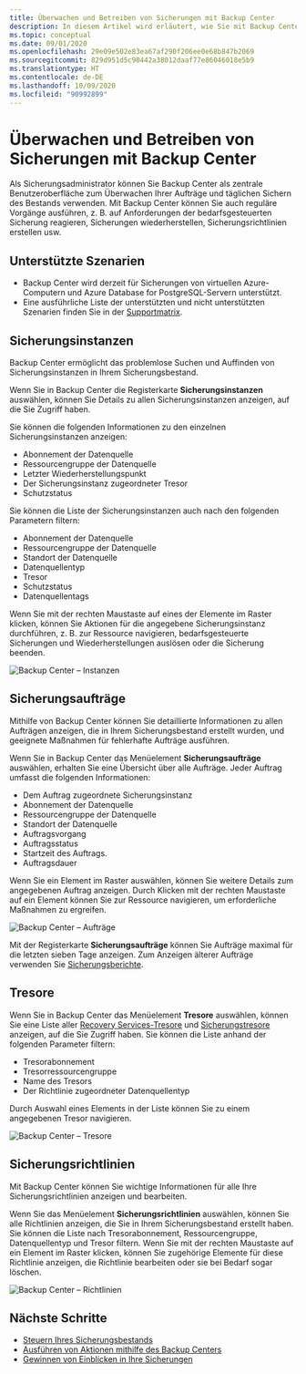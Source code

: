 ```yaml
---
title: Überwachen und Betreiben von Sicherungen mit Backup Center
description: In diesem Artikel wird erläutert, wie Sie mit Backup Center Sicherungen im gewünschten Umfang überwachen und betreiben.
ms.topic: conceptual
ms.date: 09/01/2020
ms.openlocfilehash: 29e09e502e83ea67af290f206ee0e68b847b2069
ms.sourcegitcommit: 829d951d5c90442a38012daaf77e86046018e5b9
ms.translationtype: HT
ms.contentlocale: de-DE
ms.lasthandoff: 10/09/2020
ms.locfileid: "90992899"
---
```

# <a name="monitor-and-operate-backups-using-backup-center"></a>Überwachen und Betreiben von Sicherungen mit Backup Center

Als Sicherungsadministrator können Sie Backup Center als zentrale Benutzeroberfläche zum Überwachen Ihrer Aufträge und täglichen Sichern des Bestands verwenden. Mit Backup Center können Sie auch reguläre Vorgänge ausführen, z. B. auf Anforderungen der bedarfsgesteuerten Sicherung reagieren, Sicherungen wiederherstellen, Sicherungsrichtlinien erstellen usw.

## <a name="supported-scenarios"></a>Unterstützte Szenarien

* Backup Center wird derzeit für Sicherungen von virtuellen Azure-Computern und Azure Database for PostgreSQL-Servern unterstützt.
* Eine ausführliche Liste der unterstützten und nicht unterstützten Szenarien finden Sie in der [Supportmatrix](backup-center-support-matrix.md).

## <a name="backup-instances"></a>Sicherungsinstanzen

Backup Center ermöglicht das problemlose Suchen und Auffinden von Sicherungsinstanzen in Ihrem Sicherungsbestand.

Wenn Sie in Backup Center die Registerkarte **Sicherungsinstanzen** auswählen, können Sie Details zu allen Sicherungsinstanzen anzeigen, auf die Sie Zugriff haben.

 Sie können die folgenden Informationen zu den einzelnen Sicherungsinstanzen anzeigen:

* Abonnement der Datenquelle
* Ressourcengruppe der Datenquelle
* Letzter Wiederherstellungspunkt
* Der Sicherungsinstanz zugeordneter Tresor
* Schutzstatus

 Sie können die Liste der Sicherungsinstanzen auch nach den folgenden Parametern filtern:

* Abonnement der Datenquelle
* Ressourcengruppe der Datenquelle
* Standort der Datenquelle
* Datenquellentyp
* Tresor
* Schutzstatus
* Datenquellentags

Wenn Sie mit der rechten Maustaste auf eines der Elemente im Raster klicken, können Sie Aktionen für die angegebene Sicherungsinstanz durchführen, z. B. zur Ressource navigieren, bedarfsgesteuerte Sicherungen und Wiederherstellungen auslösen oder die Sicherung beenden.

![Backup Center – Instanzen](./media/backup-center-monitor-operate/backup-center-instances.png)

## <a name="backup-jobs"></a>Sicherungsaufträge

Mithilfe von Backup Center können Sie detaillierte Informationen zu allen Aufträgen anzeigen, die in Ihrem Sicherungsbestand erstellt wurden, und geeignete Maßnahmen für fehlerhafte Aufträge ausführen.

Wenn Sie in Backup Center das Menüelement **Sicherungsaufträge** auswählen, erhalten Sie eine Übersicht über alle Aufträge. Jeder Auftrag umfasst die folgenden Informationen:

* Dem Auftrag zugeordnete Sicherungsinstanz
* Abonnement der Datenquelle
* Ressourcengruppe der Datenquelle
* Standort der Datenquelle
* Auftragsvorgang
* Auftragsstatus
* Startzeit des Auftrags.
* Auftragsdauer

Wenn Sie ein Element im Raster auswählen, können Sie weitere Details zum angegebenen Auftrag anzeigen. Durch Klicken mit der rechten Maustaste auf ein Element können Sie zur Ressource navigieren, um erforderliche Maßnahmen zu ergreifen.

![Backup Center – Aufträge](./media/backup-center-monitor-operate/backup-center-jobs.png)

Mit der Registerkarte **Sicherungsaufträge** können Sie Aufträge maximal für die letzten sieben Tage anzeigen. Zum Anzeigen älterer Aufträge verwenden Sie [Sicherungsberichte](backup-center-obtain-insights.md).

## <a name="vaults"></a>Tresore

Wenn Sie in Backup Center das Menüelement **Tresore** auswählen, können Sie eine Liste aller [Recovery Services-Tresore](backup-azure-recovery-services-vault-overview.md) und [Sicherungstresore](backup-vault-overview.md) anzeigen, auf die Sie Zugriff haben. Sie können die Liste anhand der folgenden Parameter filtern:

* Tresorabonnement
* Tresorressourcengruppe
* Name des Tresors
* Der Richtlinie zugeordneter Datenquellentyp

Durch Auswahl eines Elements in der Liste können Sie zu einem angegebenen Tresor navigieren.

![Backup Center – Tresore](./media/backup-center-monitor-operate/backup-center-vaults.png)

## <a name="backup-policies"></a>Sicherungsrichtlinien

Mit Backup Center können Sie wichtige Informationen für alle Ihre Sicherungsrichtlinien anzeigen und bearbeiten.

Wenn Sie das Menüelement **Sicherungsrichtlinien** auswählen, können Sie alle Richtlinien anzeigen, die Sie in Ihrem Sicherungsbestand erstellt haben. Sie können die Liste nach Tresorabonnement, Ressourcengruppe, Datenquellentyp und Tresor filtern. Wenn Sie mit der rechten Maustaste auf ein Element im Raster klicken, können Sie zugehörige Elemente für diese Richtlinie anzeigen, die Richtlinie bearbeiten oder sie bei Bedarf sogar löschen.

![Backup Center – Richtlinien](./media/backup-center-monitor-operate/backup-center-policies.png)

## <a name="next-steps"></a>Nächste Schritte

* [Steuern Ihres Sicherungsbestands](backup-center-govern-environment.md)
* [Ausführen von Aktionen mithilfe des Backup Centers](backup-center-actions.md)
* [Gewinnen von Einblicken in Ihre Sicherungen](backup-center-obtain-insights.md)
